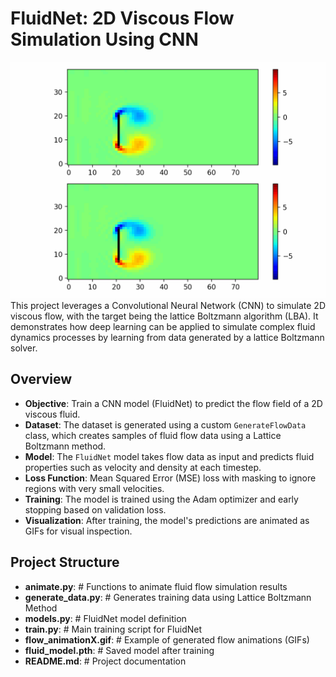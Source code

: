 # FluidNet: 2D Viscous Flow Simulation Using CNN
![](FINAL_RESULTS/flow_animation9.gif)
This project leverages a Convolutional Neural Network (CNN) to simulate 2D viscous flow, with the target being the lattice Boltzmann algorithm (LBA). It demonstrates how deep learning can be applied to simulate complex fluid dynamics processes by learning from data generated by a lattice Boltzmann solver.

## Overview

- **Objective**: Train a CNN model (FluidNet) to predict the flow field of a 2D viscous fluid.
- **Dataset**: The dataset is generated using a custom `GenerateFlowData` class, which creates samples of fluid flow data using a Lattice Boltzmann method.
- **Model**: The `FluidNet` model takes flow data as input and predicts fluid properties such as velocity and density at each timestep.
- **Loss Function**: Mean Squared Error (MSE) loss with masking to ignore regions with very small velocities.
- **Training**: The model is trained using the Adam optimizer and early stopping based on validation loss.
- **Visualization**: After training, the model's predictions are animated as GIFs for visual inspection.

## Project Structure

- **animate.py**: # Functions to animate fluid flow simulation results
- **generate_data.py**: # Generates training data using Lattice Boltzmann Method
- **models.py**: # FluidNet model definition
- **train.py**: # Main training script for FluidNet
- **flow_animationX.gif**: # Example of generated flow animations (GIFs)
- **fluid_model.pth**: # Saved model after training  
- **README.md**: # Project documentation

